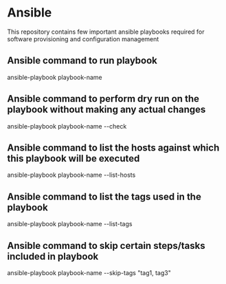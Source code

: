 # Ansible
This repository contains few important ansible  playbooks required for software provisioning and configuration management

## Ansible command to run playbook
ansible-playbook playbook-name 

## Ansible command to perform dry run on the playbook without making any actual changes
ansible-playbook playbook-name --check

## Ansible command to list the hosts against which this playbook will be executed
ansible-playbook playbook-name --list-hosts

## Ansible command to list the tags used in the playbook
ansible-playbook  playbook-name --list-tags

## Ansible command to skip certain steps/tasks included in playbook
ansible-playbook playbook-name --skip-tags "tag1, tag3" 
